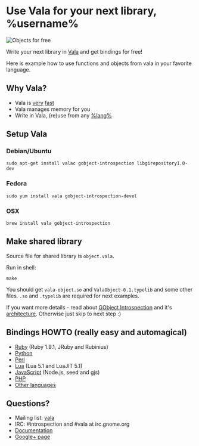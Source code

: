 # Use Vala for your next library, %username%

![Objects for free](https://github.com/antono/vala-object/raw/master/objects.jpg)

Write your next library in [Vala][Vala] and get bindings for free!

Here is example how to use functions and objects from vala
in your favorite language.

## Why Vala?

 - Vala is [very][VBench] [fast][VBenchNew]
 - Vala manages memory for you
 - Write in Vala, (re)use from any
   [%lang%](https://live.gnome.org/GObjectIntrospection/Users)

## Setup Vala

### Debian/Ubuntu

    sudo apt-get install valac gobject-introspection libgirepository1.0-dev

### Fedora

    sudo yum install vala gobject-introspection-devel

### OSX

    brew install vala gobject-introspection

## Make shared library

Source file for shared library is `object.vala`.

Run in shell:

    make

You should get `vala-object.so` and `ValaObject-0.1.typelib` and
some other files. `.so` and `.typelib` are required for next examples.

If you want more details - read about
[GObject Introspection](https://live.gnome.org/GObjectIntrospection/) and it's
[architecture](https://live.gnome.org/GObjectIntrospection/Architecture).
Otherwise just skip to next step :)

## Bindings HOWTO (really easy and automagical)
 - [Ruby](langs/ruby/README.md) (Ruby 1.9.1, JRuby and Rubinius)
 - [Python](langs/python/README.md)
 - [Perl](langs/perl/README.md)
 - [Lua](langs/lua/README.md) (Lua 5.1 and LuaJIT 5.1)
 - [JavaScript](langs/javascript/README.md) (Node.js, seed and gjs)
 - [PHP](langs/php/README.md)
 - [Other languages](https://live.gnome.org/GObjectIntrospection/Users)

## Questions?

 - Mailing list: [vala](https://mail.gnome.org/mailman/listinfo/vala-list)
 - IRC: #introspection and #vala at irc.gnome.org
 - [Documentation](https://live.gnome.org/Vala/Documentation)
 - [Google+ page](https://plus.google.com/115393489934129239313/posts)

[Vala]: https://live.gnome.org/Vala/
[VBench]: http://code.google.com/p/vala-benchmarks/wiki/BenchResults
[VBenchNew]: http://jpaflacerda.wordpress.com/2011/11/08/vala-benchmarking/
